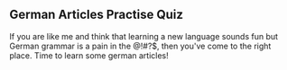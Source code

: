 ## German Articles Practise Quiz
If you are like me and think that learning a new language sounds fun but German grammar is a pain in the @!#?$, then you've come to the right place. Time to learn some german articles!
